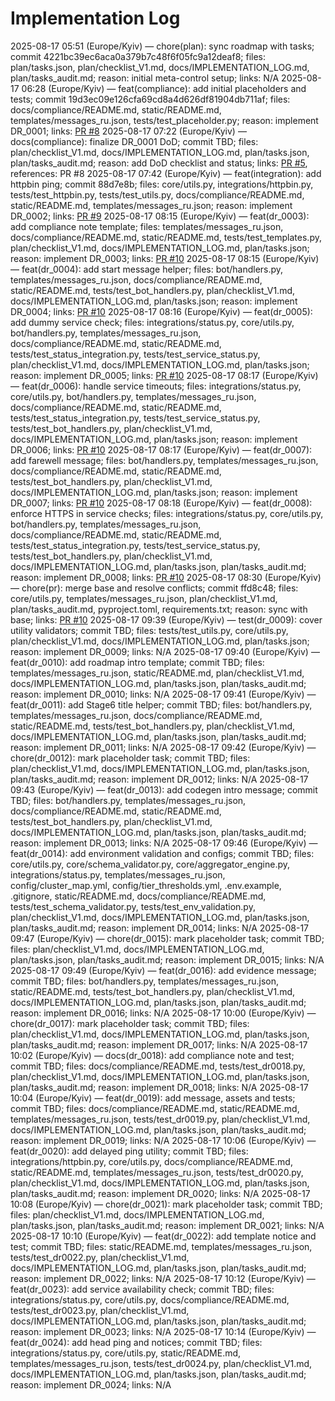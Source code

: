 # Implementation Log

2025-08-17 05:51 (Europe/Kyiv) — chore(plan): sync roadmap with tasks; commit 4221bc39ec6aca0a379b7c48f6f05fc9a12deaf8; files: plan/tasks.json, plan/checklist_V1.md, docs/IMPLEMENTATION_LOG.md, plan/tasks_audit.md; reason: initial meta-control setup; links: N/A
2025-08-17 06:28 (Europe/Kyiv) — feat(compliance): add initial placeholders and tests; commit 19d3ec09e126cfa69cd8a4d626df81904db711af; files: docs/compliance/README.md, static/README.md, templates/messages_ru.json, tests/test_placeholder.py; reason: implement DR_0001; links: [PR #8](https://github.com/Submissiveteen/bot/pull/8)
2025-08-17 07:22 (Europe/Kyiv) — docs(compliance): finalize DR_0001 DoD; commit TBD; files: plan/checklist_V1.md, docs/IMPLEMENTATION_LOG.md, plan/tasks.json, plan/tasks_audit.md; reason: add DoD checklist and status; links: [PR #5](https://github.com/Submissiveteen/bot/pull/5), references: PR #8
2025-08-17 07:42 (Europe/Kyiv) — feat(integration): add httpbin ping; commit 88d7e8b; files: core/utils.py, integrations/httpbin.py, tests/test_httpbin.py, tests/test_utils.py, docs/compliance/README.md, static/README.md, templates/messages_ru.json; reason: implement DR_0002; links: [PR #9](https://github.com/Submissiveteen/bot/pull/9)
2025-08-17 08:15 (Europe/Kyiv) — feat(dr_0003): add compliance note template; files: templates/messages_ru.json, docs/compliance/README.md, static/README.md, tests/test_templates.py, plan/checklist_V1.md, docs/IMPLEMENTATION_LOG.md, plan/tasks.json; reason: implement DR_0003; links: [PR #10](https://github.com/Submissiveteen/bot/pull/10)
2025-08-17 08:15 (Europe/Kyiv) — feat(dr_0004): add start message helper; files: bot/handlers.py, templates/messages_ru.json, docs/compliance/README.md, static/README.md, tests/test_bot_handlers.py, plan/checklist_V1.md, docs/IMPLEMENTATION_LOG.md, plan/tasks.json; reason: implement DR_0004; links: [PR #10](https://github.com/Submissiveteen/bot/pull/10)
2025-08-17 08:16 (Europe/Kyiv) — feat(dr_0005): add dummy service check; files: integrations/status.py, core/utils.py, bot/handlers.py, templates/messages_ru.json, docs/compliance/README.md, static/README.md, tests/test_status_integration.py, tests/test_service_status.py, plan/checklist_V1.md, docs/IMPLEMENTATION_LOG.md, plan/tasks.json; reason: implement DR_0005; links: [PR #10](https://github.com/Submissiveteen/bot/pull/10)
2025-08-17 08:17 (Europe/Kyiv) — feat(dr_0006): handle service timeouts; files: integrations/status.py, core/utils.py, bot/handlers.py, templates/messages_ru.json, docs/compliance/README.md, static/README.md, tests/test_status_integration.py, tests/test_service_status.py, tests/test_bot_handlers.py, plan/checklist_V1.md, docs/IMPLEMENTATION_LOG.md, plan/tasks.json; reason: implement DR_0006; links: [PR #10](https://github.com/Submissiveteen/bot/pull/10)
2025-08-17 08:17 (Europe/Kyiv) — feat(dr_0007): add farewell message; files: bot/handlers.py, templates/messages_ru.json, docs/compliance/README.md, static/README.md, tests/test_bot_handlers.py, plan/checklist_V1.md, docs/IMPLEMENTATION_LOG.md, plan/tasks.json; reason: implement DR_0007; links: [PR #10](https://github.com/Submissiveteen/bot/pull/10)
2025-08-17 08:18 (Europe/Kyiv) — feat(dr_0008): enforce HTTPS in service checks; files: integrations/status.py, core/utils.py, bot/handlers.py, templates/messages_ru.json, docs/compliance/README.md, static/README.md, tests/test_status_integration.py, tests/test_service_status.py, tests/test_bot_handlers.py, plan/checklist_V1.md, docs/IMPLEMENTATION_LOG.md, plan/tasks.json, plan/tasks_audit.md; reason: implement DR_0008; links: [PR #10](https://github.com/Submissiveteen/bot/pull/10)
2025-08-17 08:30 (Europe/Kyiv) — chore(pr): merge base and resolve conflicts; commit ffd8c48; files: core/utils.py, templates/messages_ru.json, plan/checklist_V1.md, plan/tasks_audit.md, pyproject.toml, requirements.txt; reason: sync with base; links: [PR #10](https://github.com/Submissiveteen/bot/pull/10)
2025-08-17 09:39 (Europe/Kyiv) — test(dr_0009): cover utility validators; commit TBD; files: tests/test_utils.py, core/utils.py, plan/checklist_V1.md, docs/IMPLEMENTATION_LOG.md, plan/tasks.json; reason: implement DR_0009; links: N/A
2025-08-17 09:40 (Europe/Kyiv) — feat(dr_0010): add roadmap intro template; commit TBD; files: templates/messages_ru.json, static/README.md, plan/checklist_V1.md, docs/IMPLEMENTATION_LOG.md, plan/tasks.json, plan/tasks_audit.md; reason: implement DR_0010; links: N/A
2025-08-17 09:41 (Europe/Kyiv) — feat(dr_0011): add Stage6 title helper; commit TBD; files: bot/handlers.py, templates/messages_ru.json, docs/compliance/README.md, static/README.md, tests/test_bot_handlers.py, plan/checklist_V1.md, docs/IMPLEMENTATION_LOG.md, plan/tasks.json, plan/tasks_audit.md; reason: implement DR_0011; links: N/A
2025-08-17 09:42 (Europe/Kyiv) — chore(dr_0012): mark placeholder task; commit TBD; files: plan/checklist_V1.md, docs/IMPLEMENTATION_LOG.md, plan/tasks.json, plan/tasks_audit.md; reason: implement DR_0012; links: N/A
2025-08-17 09:43 (Europe/Kyiv) — feat(dr_0013): add codegen intro message; commit TBD; files: bot/handlers.py, templates/messages_ru.json, docs/compliance/README.md, static/README.md, tests/test_bot_handlers.py, plan/checklist_V1.md, docs/IMPLEMENTATION_LOG.md, plan/tasks.json, plan/tasks_audit.md; reason: implement DR_0013; links: N/A
2025-08-17 09:46 (Europe/Kyiv) — feat(dr_0014): add environment validation and configs; commit TBD; files: core/utils.py, core/schema_validator.py, core/aggregator_engine.py, integrations/status.py, templates/messages_ru.json, config/cluster_map.yml, config/tier_thresholds.yml, .env.example, .gitignore, static/README.md, docs/compliance/README.md, tests/test_schema_validator.py, tests/test_env_validation.py, plan/checklist_V1.md, docs/IMPLEMENTATION_LOG.md, plan/tasks.json, plan/tasks_audit.md; reason: implement DR_0014; links: N/A
2025-08-17 09:47 (Europe/Kyiv) — chore(dr_0015): mark placeholder task; commit TBD; files: plan/checklist_V1.md, docs/IMPLEMENTATION_LOG.md, plan/tasks.json, plan/tasks_audit.md; reason: implement DR_0015; links: N/A
2025-08-17 09:49 (Europe/Kyiv) — feat(dr_0016): add evidence message; commit TBD; files: bot/handlers.py, templates/messages_ru.json, static/README.md, tests/test_bot_handlers.py, plan/checklist_V1.md, docs/IMPLEMENTATION_LOG.md, plan/tasks.json, plan/tasks_audit.md; reason: implement DR_0016; links: N/A
2025-08-17 10:00 (Europe/Kyiv) — chore(dr_0017): mark placeholder task; commit TBD; files: plan/checklist_V1.md, docs/IMPLEMENTATION_LOG.md, plan/tasks.json, plan/tasks_audit.md; reason: implement DR_0017; links: N/A
2025-08-17 10:02 (Europe/Kyiv) — docs(dr_0018): add compliance note and test; commit TBD; files: docs/compliance/README.md, tests/test_dr0018.py, plan/checklist_V1.md, docs/IMPLEMENTATION_LOG.md, plan/tasks.json, plan/tasks_audit.md; reason: implement DR_0018; links: N/A
2025-08-17 10:04 (Europe/Kyiv) — feat(dr_0019): add message, assets and tests; commit TBD; files: docs/compliance/README.md, static/README.md, templates/messages_ru.json, tests/test_dr0019.py, plan/checklist_V1.md, docs/IMPLEMENTATION_LOG.md, plan/tasks.json, plan/tasks_audit.md; reason: implement DR_0019; links: N/A
2025-08-17 10:06 (Europe/Kyiv) — feat(dr_0020): add delayed ping utility; commit TBD; files: integrations/httpbin.py, core/utils.py, docs/compliance/README.md, static/README.md, templates/messages_ru.json, tests/test_dr0020.py, plan/checklist_V1.md, docs/IMPLEMENTATION_LOG.md, plan/tasks.json, plan/tasks_audit.md; reason: implement DR_0020; links: N/A
2025-08-17 10:08 (Europe/Kyiv) — chore(dr_0021): mark placeholder task; commit TBD; files: plan/checklist_V1.md, docs/IMPLEMENTATION_LOG.md, plan/tasks.json, plan/tasks_audit.md; reason: implement DR_0021; links: N/A
2025-08-17 10:10 (Europe/Kyiv) — feat(dr_0022): add template notice and test; commit TBD; files: static/README.md, templates/messages_ru.json, tests/test_dr0022.py, plan/checklist_V1.md, docs/IMPLEMENTATION_LOG.md, plan/tasks.json, plan/tasks_audit.md; reason: implement DR_0022; links: N/A
2025-08-17 10:12 (Europe/Kyiv) — feat(dr_0023): add service availability check; commit TBD; files: integrations/status.py, core/utils.py, docs/compliance/README.md, tests/test_dr0023.py, plan/checklist_V1.md, docs/IMPLEMENTATION_LOG.md, plan/tasks.json, plan/tasks_audit.md; reason: implement DR_0023; links: N/A
2025-08-17 10:14 (Europe/Kyiv) — feat(dr_0024): add head ping and notices; commit TBD; files: integrations/status.py, core/utils.py, static/README.md, templates/messages_ru.json, tests/test_dr0024.py, plan/checklist_V1.md, docs/IMPLEMENTATION_LOG.md, plan/tasks.json, plan/tasks_audit.md; reason: implement DR_0024; links: N/A
